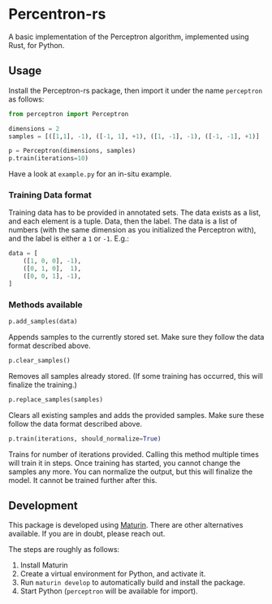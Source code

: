 # Percentron-rs

A basic implementation of the Perceptron algorithm, implemented using Rust, for Python.


## Usage
Install the Perceptron-rs package, then import it under the name `perceptron` as follows:
```python
from perceptron import Perceptron

dimensions = 2
samples = [([1,1], -1), ([-1, 1], +1), ([1, -1], -1), ([-1, -1], +1)]

p = Perceptron(dimensions, samples)
p.train(iterations=10)
```

Have a look at `example.py` for an in-situ example.

### Training Data format
Training data has to be provided in annotated sets. The data exists as a list, and each element is a tuple. Data, then the label. The data is a list of numbers (with the same dimension as you initialized the Perceptron with), and the label is either a `1` or `-1`. E.g.:
```python
data = [
    ([1, 0, 0], -1),
    ([0, 1, 0],  1),
    ([0, 0, 1], -1),
]
```

### Methods available
```py
p.add_samples(data)
```
Appends samples to the currently stored set. Make sure they follow the data format described above.

```python
p.clear_samples()
```
Removes all samples already stored. (If some training has occurred, this will finalize the training.)

```python
p.replace_samples(samples)
```
Clears all existing samples and adds the provided samples. Make sure these follow the data format described above.

```py
p.train(iterations, should_normalize=True)
```
Trains for number of iterations provided. Calling this method multiple times will train it in steps. Once training has started, you cannot change the samples any more. You can normalize the output, but this will finalize the model. It cannot be trained further after this.

## Development
This package is developed using [Maturin](https://github.com/PyO3/maturin). There are other alternatives available. If you are in doubt, please reach out.

The steps are roughly as follows:
1. Install Maturin
2. Create a virtual environment for Python, and activate it.
3. Run `maturin develop` to automatically build and install the package.
4. Start Python (`perceptron` will be available for import).

